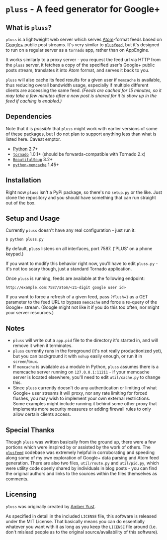 `pluss` - A feed generator for Google+
======================================

What is `pluss`?
----------------

`pluss` is a lightweight web server which serves [Atom][6]-format feeds based on [Google+][5] public post streams. It's very similar to [`plusfeed`][7], but it's designed to run on a regular server as a `tornado` app, rather than on AppEngine.

It works similarly to a proxy server - you request the feed url via HTTP from the `pluss` server, it fetches a copy of the specified user's Google+ public posts stream, translates it into Atom format, and serves it back to you.

`pluss` will also cache its feed results for a given user if `memcache` is available, thus reducing overall bandwidth usage, especially if multiple different clients are accessing the same feed. *(Feeds are cached for 15 minutes, so it may take a few minutes after a new post is shared for it to show up in the feed if caching is enabled.)*

Dependencies
------------

Note that it is *possible* that `pluss` might work with earlier versions of some of these packages, but I do not plan to support anything less than what is listed here. Caveat emptor.

 - [Python][3] 2.7+
 - [`tornado`][1] 1.0.1+ (should be forwards-compatible with Tornado 2.x)
 - [`BeautifulSoup`][2] 3.2+
 - [`python-memcache`][4] 1.45+

Installation
------------

Right now `pluss` isn't a PyPi package, so there's no `setup.py` or the like. Just clone the repository and you should have something that can run straight out of the box.

Setup and Usage
---------------

Currently `pluss` doesn't have any real configuration - just run it:

    $ python pluss.py

By default, `pluss` listens on all interfaces, port 7587. ('PLUS' on a phone keypad.)

If you want to modify this behavior right now, you'll have to edit `pluss.py` - it's not too scary though, just a standard Tornado application.

Once `pluss` is running, feeds are available at the following endpoint:

    http://example.com:7587/atom/<21-digit google user id>

If you want to force a refresh of a given feed, pass `?flush=1` as a GET parameter to the feed URL to bypass `memcache` and force a re-query of the Google+ stream. (Google might not like it if you do this too often, nor might your server resources.)

Notes
-----

 - `pluss` will write out a `app.pid` file to the directory it's started in, and will remove it when it terminates.
 - `pluss` currently runs in the foreground (it's not really productionized yet), but you can background it with `nohup` easily enough, or run it in `screen`/`tmux`.
 - If `memcache` is available as a module in Python, `pluss` assumes there is a memcache server running on `127.0.0.1:11211` - if your memcache server is located elsewhere, you'll need to edit `util/cache.py` to change this.
 - Since `pluss` currently doesn't do any authentication or limiting of what Google+ user streams it will proxy, nor any rate limiting for forced flushes, you may wish to implement your own external restrictions. Some examples might include running it behind some other proxy that implements more security measures or adding firewall rules to only allow certain clients access.

Special Thanks
--------------

Though `pluss` was written basically from the ground up, there were a few portions which were inspired by or assisted by the work of others. The [`plusfeed`][7] codebase was extremely helpful in corroborating and speeding along some of my own exploration of Google+ data parsing and Atom feed generation. There are also two files, `util/route.py` and `util/pid.py`, which were utility code openly shared by individuals in blog posts - you can find the original authors and links to the sources within the files themselves as comments.

Licensing
---------

`pluss` was originally created by [Amber Yust][8].

As specified in detail in the included `LICENSE` file, this software is released under the MIT License. That basically means you can do essentially whatever you want with it as long as you keep the `LICENSE` file around (i.e. don't mislead people as to the original source/availability of this software).

 [1]: http://www.tornadoweb.org/
 [2]: http://www.crummy.com/software/BeautifulSoup/
 [3]: http://python.org/
 [4]: http://www.tummy.com/Community/software/python-memcached/
 [5]: http://plus.google.com
 [6]: http://en.wikipedia.org/wiki/Atom_%28standard%29
 [7]: https://github.com/russellbeattie/plusfeed
 [8]: https://github.com/ayust
